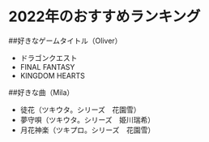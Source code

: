 # 2022年のおすすめランキング

##好きなゲームタイトル（Oliver）
 - ドラゴンクエスト
 - FINAL FANTASY
 - KINGDOM HEARTS
 
 
##好きな曲（Mila）
 - 徒花（ツキウタ。シリーズ　花園雪）
 - 夢守唄（ツキウタ。シリーズ　姫川瑞希）
 - 月花神楽（ツキプロ。シリーズ　花園雪）
 
 
 